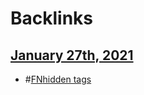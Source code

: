 
# Backlinks
## [January 27th, 2021](<January 27th, 2021.md>)
- #[FN](<FN.md>)[hidden tags](<hidden tags.md>)

